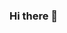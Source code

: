 ### Hi there 👋

<!--
**RachidaBf/RachidaBf** is a ✨ _special_ ✨ repository because its `README.md` (this file) appears on your GitHub profile.

![Girl coding](https://thumbs.dreamstime.com/b/vector-illustration-kid-computer-eps-vector-illustration-kid-computer-122338143.jpg)




